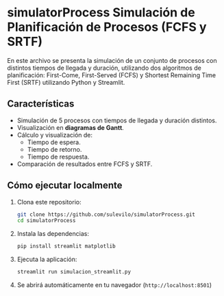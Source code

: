 # simulatorProcess Simulación de Planificación de Procesos (FCFS y SRTF)
En este archivo se presenta la simulación de un conjunto de procesos con distintos tiempos de llegada y duración, utilizando dos algoritmos de planificación: First-Come, First-Served (FCFS) y Shortest Remaining Time First (SRTF) utilizando Python y Streamlit.

## Características

- Simulación de 5 procesos con tiempos de llegada y duración distintos.
- Visualización en **diagramas de Gantt**.
- Cálculo y visualización de:
  - Tiempo de espera.
  - Tiempo de retorno.
  - Tiempo de respuesta.
- Comparación de resultados entre FCFS y SRTF.

## Cómo ejecutar localmente

1. Clona este repositorio:
   ```bash
   git clone https://github.com/sulevilo/simulatorProcess.git
   cd simulatorProcess
   ```

2. Instala las dependencias:
   ```bash
   pip install streamlit matplotlib
   ```

3. Ejecuta la aplicación:
   ```bash
   streamlit run simulacion_streamlit.py
   ```

4. Se abrirá automáticamente en tu navegador (`http://localhost:8501`)
